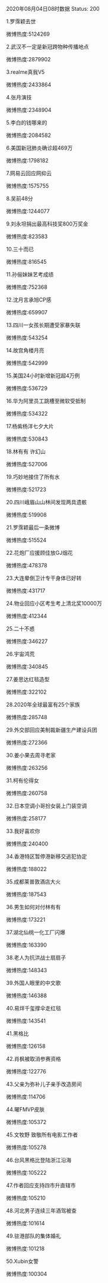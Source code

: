 2020年08月04日08时数据
Status: 200

1.罗霈颖去世

微博热度:5124269

2.武汉不一定是新冠跨物种传播地点

微博热度:2879902

3.realme真我V5

微博热度:2433864

4.张月演技

微博热度:2348904

5.李白的钱哪来的

微博热度:2084582

6.美国新冠肺炎确诊超469万

微博热度:1798182

7.网易云回应网抑云

微博热度:1575755

8.吴前48分

微博热度:1244077

9.刘永坦捐出最高科技奖800万奖金

微博热度:823583

10.三十而已

微博热度:816545

11.孙俪妹妹艺考成绩

微博热度:752368

12.沈月言承旭CP感

微博热度:659907

13.四川一女孩长期遭受家暴失联

微博热度:543254

14.故宫角楼月亮

微博热度:542999

15.美国24小时新增新冠超4万例

微博热度:536729

16.华为阿里员工跳槽至微软受抵制

微博热度:534322

17.杨紫杨洋七夕大片

微博热度:530843

18.林有有 许幻山

微博热度:527006

19.巧妙地接住了所有水

微博热度:521723

20.四川峨眉山山林间发现两具遗骸

微博热度:519908

21.罗霈颖最后一条微博

微博热度:515524

22.花炮厂应援顾佳放GJ烟花

微博热度:478378

23.大连晕倒卫计专干身体已好转

微博热度:431717

24.物业回应小区考生考上清北奖10000万

微博热度:412344

25.二十不惑

微博热度:346227

26.宇宙鸿荒

微博热度:340845

27.姜思达红毯造型

微博热度:322102

28.2020年全球最富有25个家族

微博热度:285748

29.外交部回应美制裁新疆生产建设兵团

微博热度:272366

30.姜小果去周寻老家

微博热度:263256

31.柯有伦得女

微博热度:260758

32.日本空调小哥扮女装上门装空调

微博热度:258177

33.我好喜欢你

微博热度:240400

34.香港特区暂停港新移交逃犯协定

微博热度:188022

35.成都莱普敦酒店大火

微博热度:187543

36.男生如何对付林有有

微博热度:173221

37.湖北仙桃一化工厂闪爆

微博热度:163390

38.老人为抗洪战士扇扇子

微博热度:148343

39.外国人眼里的中文歌

微博热度:146388

40.易烊千玺撑伞走红毯

微博热度:143541

41.黑格比

微博热度:126158

42.肖枫被取消参赛资格

微博热度:122776

43.父亲为弥补儿子亲手改造房间

微博热度:114706

44.曜FMVP皮肤

微博热度:105372

45.文牧野 致敬所有电影工作者

微博热度:105278

46.台风黑格比登陆浙江沿海

微博热度:105222

47.作者回应支持四市升直辖市

微博热度:105210

48.河北男子连续三年酒驾被查

微博热度:101614

49.驻港部队的集体婚礼

微博热度:101218

50.Xubin女警

微博热度:100304

